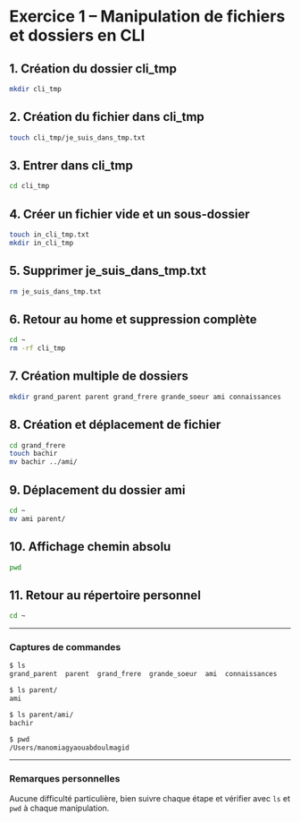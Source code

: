 
# Exercice 1 – Manipulation de fichiers et dossiers en CLI

## 1. Création du dossier cli_tmp
```bash
mkdir cli_tmp
```

## 2. Création du fichier dans cli_tmp
```bash
touch cli_tmp/je_suis_dans_tmp.txt
```

## 3. Entrer dans cli_tmp
```bash
cd cli_tmp
```

## 4. Créer un fichier vide et un sous-dossier
```bash
touch in_cli_tmp.txt
mkdir in_cli_tmp
```

## 5. Supprimer je_suis_dans_tmp.txt
```bash
rm je_suis_dans_tmp.txt
```

## 6. Retour au home et suppression complète
```bash
cd ~
rm -rf cli_tmp
```

## 7. Création multiple de dossiers
```bash
mkdir grand_parent parent grand_frere grande_soeur ami connaissances
```

## 8. Création et déplacement de fichier
```bash
cd grand_frere
touch bachir
mv bachir ../ami/
```

## 9. Déplacement du dossier ami
```bash
cd ~
mv ami parent/
```

## 10. Affichage chemin absolu
```bash
pwd
```

## 11. Retour au répertoire personnel
```bash
cd ~
```

---

### Captures de commandes

```bash
$ ls
grand_parent  parent  grand_frere  grande_soeur  ami  connaissances

$ ls parent/
ami

$ ls parent/ami/
bachir

$ pwd
/Users/manomiagyaouabdoulmagid
```

---

### Remarques personnelles
Aucune difficulté particulière, bien suivre chaque étape et vérifier avec `ls` et `pwd` à chaque manipulation.
